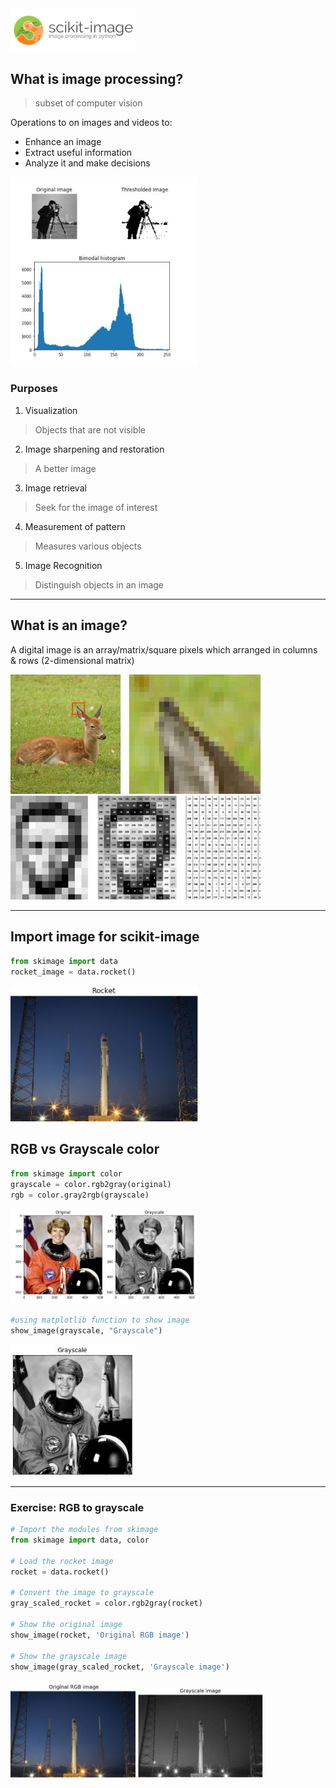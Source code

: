 <img src="scikitimage.JPG" width="200">

## What is image processing?
> subset of computer vision

Operations to on images and videos to:
- Enhance an image
- Extract useful information
- Analyze it and make decisions

<img src="Image1.JPG" width="300">

### Purposes

1) Visualization
> Objects that are not visible

2) Image sharpening and restoration
> A better image

3) Image retrieval
> Seek for the image of interest
      
4) Measurement of pattern
> Measures various objects

5) Image Recognition
> Distinguish objects in an image

---

## What is an image?
A digital image is an array/matrix/square pixels which arranged in columns & rows (2-dimensional matrix)

<img src="imagee.JPG" width="400">

<img src="grayscale.JPG" width="400">

--- 

## Import image for scikit-image

```python
from skimage import data
rocket_image = data.rocket()
```
<img src="skimage1.JPG" width="300">

## RGB vs Grayscale color

```python
from skimage import color
grayscale = color.rgb2gray(original)
rgb = color.gray2rgb(grayscale)
```
<img src="gray1.JPG" width="300">

```python
#using matplotlib function to show image
show_image(grayscale, "Grayscale")
```
<img src="gray2.JPG" width="200">

---

### Exercise: RGB to grayscale

```python
# Import the modules from skimage
from skimage import data, color

# Load the rocket image
rocket = data.rocket()

# Convert the image to grayscale
gray_scaled_rocket = color.rgb2gray(rocket)

# Show the original image
show_image(rocket, 'Original RGB image')

# Show the grayscale image
show_image(gray_scaled_rocket, 'Grayscale image')
```

<img src="original1.JPG" width="200">
<img src="or2gray.JPG" width="200">


